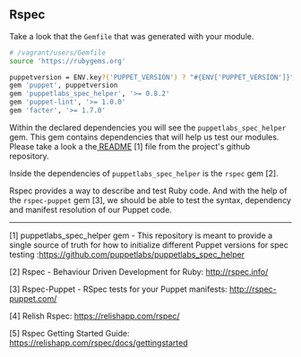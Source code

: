 ## Rspec

Take a look that the `Gemfile` that was generated with your module.

```bash
# /vagrant/users/Gemfile
source 'https://rubygems.org'

puppetversion = ENV.key?('PUPPET_VERSION') ? "#{ENV['PUPPET_VERSION']}" : ['>= 3.3']
gem 'puppet', puppetversion
gem 'puppetlabs_spec_helper', '>= 0.8.2'
gem 'puppet-lint', '>= 1.0.0'
gem 'facter', '>= 1.7.0'
```

Within the declared dependencies you will see the `puppetlabs_spec_helper` gem. This gem contains dependencies that will help us test our modules. Please take a look a the[ README](https://github.com/puppetlabs/puppetlabs_spec_helper) [1] file from the project's github repository.

Inside the dependencies of `puppetlabs_spec_helper` is the `rspec` gem [2]. 

Rspec provides a way to describe and test Ruby code. And with the help of the `rspec-puppet` gem [3], we should be able to test the syntax, dependency and manifest resolution of our Puppet code.






---

[1] puppetlabs_spec_helper gem - This repository is meant to provide a single source of truth for how to initialize different Puppet versions for spec testing :https://github.com/puppetlabs/puppetlabs_spec_helper

[2] Rspec - Behaviour Driven Development for Ruby: http://rspec.info/

[3] Rspec-Puppet - RSpec tests for your Puppet manifests: http://rspec-puppet.com/

[4] Relish Rspec: https://relishapp.com/rspec/

[5] Rspec Getting Started Guide: https://relishapp.com/rspec/docs/gettingstarted
